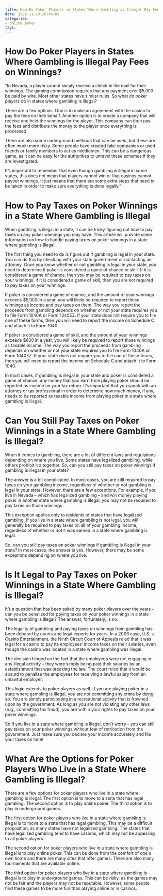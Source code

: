 ```yaml
---
title: How Do Poker Players in States Where Gambling is Illegal Pay Fees on Winnings
date: 2022-11-29 16:44:09
categories:
- online poker
tags:
---
```



#  How Do Poker Players in States Where Gambling is Illegal Pay Fees on Winnings?

“In Nevada, a player cannot simply receive a check in the mail for their winnings. The gaming commission requires that any payment over $5,000 be paid by wire. Most other states have similar rules. So what do poker players do in states where gambling is illegal?

There are a few options. One is to make an agreement with the casino to pay the fees on their behalf. Another option is to create a company that will receive and hold the winnings for the player. This company can then pay the fees and distribute the money to the player once everything is processed.

There are also some underground methods that can be used, but these are often much more risky. Some people have created fake companies or used friends or family members to act as middlemen. This can be a dangerous game, as it can be easy for the authorities to unravel these schemes if they are investigated.

It’s important to remember that even though gambling is illegal in some states, this does not mean that players cannot win or that casinos cannot payout winnings. It just means that there are some extra steps that need to be taken in order to make sure everything is done legally.”

#  How to Pay Taxes on Poker Winnings in a State Where Gambling is Illegal

When gambling is illegal in a state, it can be tricky figuring out how to pay taxes on any poker winnings you may have. This article will provide some information on how to handle paying taxes on poker winnings in a state where gambling is illegal.

The first thing you need to do is figure out if gambling is legal in your state. You can do this by checking with your state government or contacting an attorney. Once you know whether or not gambling is legal in your state, you need to determine if poker is considered a game of chance or skill. If it is considered a game of chance, then you may be required to pay taxes on your winnings. If it is considered a game of skill, then you are not required to pay taxes on your winnings.

If poker is considered a game of chance, and the amount of your winnings exceeds $5,000 in a year, you will likely be required to report those winnings as income and pay taxes on them. The way you report the proceeds from gambling depends on whether or not your state requires you to file Form 1040A or Form 1040EZ. If your state does not require you to file one of these forms, then you will need to report the income on Schedule C and attach it to Form 1040.

If poker is considered a game of skill, and the amount of your winnings exceeds $600 in a year, you will likely be required to report those winnings as taxable income. The way you report the proceeds from gambling depends on whether or not your state requires you to file Form 1040A or Form 1040EZ. If your state does not require you to file one of these forms, then you will need to report the income on Schedule C and attach it to Form 1040.

In most cases, if gambling is illegal in your state and poker is considered a game of chance, any money that you earn from playing poker should be reported as income on your tax return. It’s important that you speak with an attorney or tax professional in order to determine how much money, if any, needs to be reported as taxable income from playing poker in a state where gambling is illegal.

#  Can You Still Pay Taxes on Poker Winnings in a State Where Gambling is Illegal?

When it comes to gambling, there are a lot of different laws and regulations depending on where you live. Some states have legalized gambling, while others prohibit it altogether. So, can you still pay taxes on poker winnings if gambling is illegal in your state?

The answer is a bit complicated. In most cases, you are still required to pay taxes on your gambling income, regardless of whether or not gambling is legal in your state. However, there are a few exceptions. For example, if you live in Nevada – which has legalized gambling – and win money playing poker in another state where gambling is illegal, you may not be required to pay taxes on those winnings.

This exception applies only to residents of states that have legalized gambling. If you live in a state where gambling is not legal, you will generally be required to pay taxes on all of your gambling income, regardless of whether or not it was earned in a state where gambling is legal.

So, can you still pay taxes on poker winnings if gambling is illegal in your state? In most cases, the answer is yes. However, there may be some exceptions depending on where you live.

#  Is It Legal to Pay Taxes on Poker Winnings in a State Where Gambling is Illegal?

It’s a question that has been asked by many poker players over the years – can you be penalized for paying taxes on your poker winnings in a state where gambling is illegal? The answer, fortunately, is no.

The legality of gambling and paying taxes on winnings from gambling has been debated by courts and legal experts for years. In a 2006 case, U.S. v. Casino Entertainment, the Ninth Circuit Court of Appeals ruled that it was legal for a casino to pay its employees’ income taxes on their salaries, even though the casino was located in a state where gambling was illegal.

The decision hinged on the fact that the employees were not engaging in any illegal activity – they were simply being paid their salaries by an establishment that was breaking the law. The court ruled that it would be absurd to penalize the employees for receiving a lawful salary from an unlawful employer.

This logic extends to poker players as well. If you are playing poker in a state where gambling is illegal, you are not committing any crime by doing so. You are simply participating in a recreational activity that is frowned upon by the government. As long as you are not violating any other laws (e.g., committing tax fraud), you are within your rights to pay taxes on your poker winnings.

So if you live in a state where gambling is illegal, don’t worry – you can still pay taxes on your poker winnings without fear of retribution from the government. Just make sure you declare your income accurately and file your taxes on time!

#  What Are the Options for Poker Players Who Live in a State Where Gambling is Illegal?

There are a few options for poker players who live in a state where gambling is illegal. The first option is to move to a state that has legal gambling. The second option is to play online poker. The third option is to play in underground games.

The first option for poker players who live in a state where gambling is illegal is to move to a state that has legal gambling. This may be a difficult proposition, as many states have not legalized gambling. The states that have legalized gambling tend to have casinos, which may not be appealing to all poker players.

The second option for poker players who live in a state where gambling is illegal is to play online poker. This can be done from the comfort of one's own home and there are many sites that offer games. There are also many tournaments that are available online.

The third option for poker players who live in a state where gambling is illegal is to play in underground games. This can be risky, as the games may not be fair and the players may not be reputable. However, some people find these games to be more fun than playing online or in casinos.